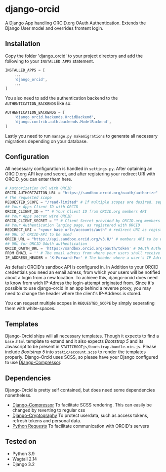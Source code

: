 # django-orcid
A Django App handling ORCID.org OAuth Authentication. Extends the Django User model and overrides frontent login.

## Installation

Copy the folder 'django_orcid' to your project directory and add the following to your ```INSTALLED APPS``` statement.

```python
INSTALLED_APPS = [
    ...
    'django_orcid',
    ...
]
```

You also need to add the authentication backend to the ```AUTHENTICATION_BACKENDS``` like so:

```python
AUTHENTICATION_BACKENDS = [
    'django_orcid.backends.OrcidBackend',
    'django.contrib.auth.backends.ModelBackend',
]
```

Lastly you need to run ```manage.py makemigrations``` to generate all necessary migrations depending on your database.

## Configuration

All necessary configuration is handled in ```settings.py```. After optaining an ORCID.org API key and secret, and after registering your redirect URI with ORCID, you can enter them here.

```python
# Authorization Url with ORCID
ORCID_AUTHORIZATION_URL = "https://sandbox.orcid.org/oauth/authorize"
# The requested scope
REQUESTED_SCOPE = "/read-limited" # If multiple scopes are desired, separate them with whitespaces
## Your Apps Client ID with ORCID
ORCID_CLIENT_ID = "" # Your Client ID from ORCID.org members API
## Your Apps secret wird ORCID
ORCID_CLIENT_SECRET = "" # Client Secret provided by ORCID.org members API
## Your Authentication langing page, as registered with ORCID
REDIRECT_URI = "<your base url>/accounts/auth" # redirect URI as registered with ORCID.org
## URL of ORCID-API to be used
ORCID_URL = "https://api.sandbox.orcid.org/v3.0/" # members API to be used
## URL for ORCID OAuth authentication
ORCID_OAUTH_URL = 'https://sandbox.orcid.org/oauth/token' # OAuth Authentication URL to be used
FROM_EMAIL = '' # The email adress from where your users shall receive notifications
IP_ADDRESS_HEADER = 'X-Forward-For' # The header where a user's IP Adress is stored. Default config for NGINX reverse proxy
```

As default ORCID's sandbox API is configured in. In Addition to your ORCID credentials you need an email adress, from which your users will be notified about a login from a new location. To achieve this, django-orcid does need to know from wich IP-Adress the login-attempt originated from. Since it's possible to use django-orcid in an app behind a reverse proxy, you may need to change the header where the client's IP-Address is stored.

You can request multiple scopes in ```REQUESTED_SCOPE``` by simply seperating them with white-spaces.

## Templates
Django-Orcid ships will all necessary templates. Though it expects to find a ```base.html``` template to extend and it also expects *Bootstrap 5* and its Javascript to be present in ```STATICROOTjs/bootstrap.bundle.min.js```. Please include *Bootstrap 5* into ```static/account.scss``` to render the templates properly. 
Django-Orcid uses SCSS, so please have your Django configured to use [Django-Compressor](https://github.com/django-compressor/django-compressor).

## Dependencies
Django-Orcid is pretty self contained, but does need some dependencies nonetheless.

- [Django-Compressor](https://github.com/django-compressor/django-compressor) To facilitate SCSS rendering. This can easily be changed by reverting to regular css
- [Django-Cryptography](https://pypi.org/project/django-cryptography/) To protect userdata, such as access tokens, refresh tokens and personal data.
- [Python Requests](https://pypi.org/project/requests/) To facilitate communication with ORCID's servers

## Tested on

- Python 3.9
- Wagtail 2.14
- Django 3.2